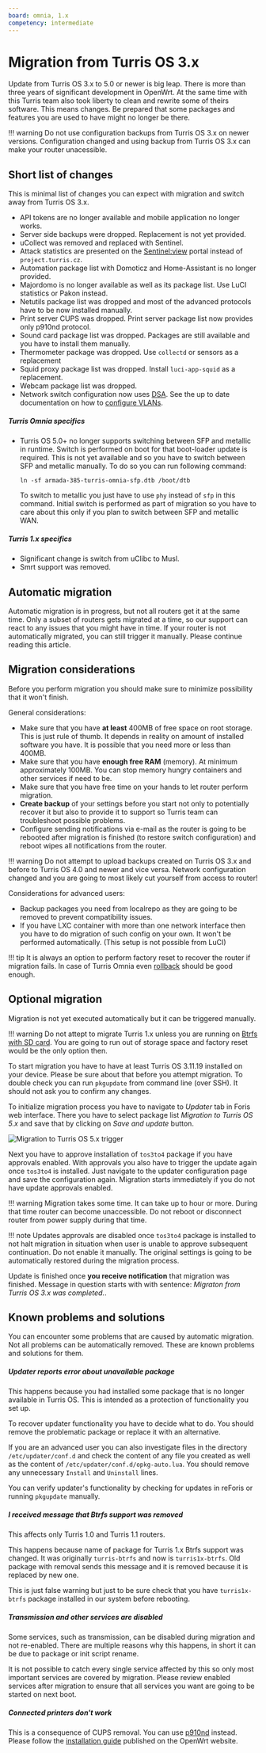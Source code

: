 ```yaml
---
board: omnia, 1.x
competency: intermediate
---
```

# Migration from Turris OS 3.x
Update from Turris OS 3.x to 5.0 or newer is big leap. There is more than three
years of significant development in OpenWrt. At the same time with this Turris
team also took liberty to clean and rewrite some of theirs software. This means
changes. Be prepared that some packages and features you are used to have might no
longer be there.

!!! warning
    Do not use configuration backups from Turris OS 3.x on newer versions.
    Configuration changed and using backup from Turris OS 3.x can make your
    router unacessible.

## Short list of changes
This is minimal list of changes you can expect with migration and switch away from
Turris OS 3.x.

* API tokens are no longer available and mobile application no longer works.
* Server side backups were dropped. Replacement is not yet provided.
* uCollect was removed and replaced with Sentinel.
* Attack statistics are presented on the [Sentinel:view](https://view.sentinel.turris.cz/)
  portal instead of `project.turris.cz`.
* Automation package list with Domoticz and Home-Assistant is no longer provided.
* Majordomo is no longer available as well as its package list. Use LuCI
  statistics or Pakon instead.
* Netutils package list was dropped and most of the advanced protocols have to be
  now installed manually.
* Print server CUPS was dropped. Print server package list now provides only
  p910nd protocol.
* Sound card package list was dropped. Packages are still available and you have
  to install them manually.
* Thermometer package was dropped. Use `collectd` or sensors as a replacement
* Squid proxy package list was dropped. Install `luci-app-squid` as a replacement.
* Webcam package list was dropped.
* Network switch configuration now uses
  [DSA](https://www.kernel.org/doc/html/latest/networking/dsa/configuration.html).
  See the up to date documentation on how to [configure
  VLANs](../basics/luci/vlan/luci-vlan.md).

##### Turris Omnia specifics
* Turris OS 5.0+ no longer supports switching between SFP and metallic in runtime.
  Switch is performed on boot for that boot-loader update is required. This is not
  yet available and so you have to switch between SFP and metallic manually. To do
  so you can run following command:
  ```
  ln -sf armada-385-turris-omnia-sfp.dtb /boot/dtb
  ```
  To switch to metallic you just have to use `phy` instead of `sfp` in this
  command. Initial switch is performed as part of migration so you have to care
  about this only if you plan to switch between SFP and metallic WAN.

##### Turris 1.x specifics
* Significant change is switch from uClibc to Musl.
* Smrt support was removed.


## Automatic migration
Automatic migration is in progress, but not all routers get it at the same time.
Only a subset of routers gets migrated at a time, so our support can react to any
issues that you might have in time. If your router is not automatically migrated,
you can still trigger it manually. Please continue reading this article.


## Migration considerations
Before you perform migration you should make sure to minimize possibility that it
won't finish.

General considerations:

* Make sure that you have **at least** 400MB of free space on root storage. This
  is just rule of thumb. It depends in reality on amount of installed software you
  have. It is possible that you need more or less than 400MB.
* Make sure that you have **enough free RAM** (memory). At minimum approximately
  100MB. You can stop memory hungry containers and other services if need to be.
* Make sure that you have free time on your hands to let router perform migration.
* **Create backup** of your settings before you start not only to potentially
  recover it but also to provide it to support so Turris team can troubleshoot
  possible problems.
* Configure sending notifications via e-mail as the router is going to be rebooted
  after migration is finished (to restore switch configuration) and reboot wipes
  all notifications from the router.

!!! warning
    Do not attempt to upload backups created on Turris OS 3.x and before to Turris
    OS 4.0 and newer and vice versa. Network configuration changed and you are
    going to most likely cut yourself from access to router!

Considerations for advanced users:

* Backup packages you need from localrepo as they are going to be removed to
  prevent compatibility issues.
* If you have LXC container with more than one network interface then you have to
  do migration of such config on your own. It won't be performed automatically.
  (This setup is not possible from LuCI)

!!! tip
    It is always an option to perform factory reset to recover the router if
    migration fails. In case of Turris Omnia even
    [rollback](../hw/omnia/rescue-modes.md) should be good enough.

## Optional migration
Migration is not yet executed automatically but it can be triggered manually.

!!! warning
    Do not attept to migrate Turris 1.x unless you are running on [Btrfs with SD
    card](../geek/btrfs_turris1x.md). You are going to run out of storage space and
    factory reset would be the only option then.

To start migration you have to have at least Turris OS 3.11.19 installed on your
device. Please be sure about that before you attempt migration. To double check
you can run `pkgupdate` from command line (over SSH). It should not ask you to
confirm any changes.

To initialize migration process you have to navigate to _Updater_ tab in Foris web
interface. There you have to select package list _Migration to Turris OS 5.x_ and
save that by clicking on _Save and update_ button.

![Migration to Turris OS 5.x trigger](tos3-migration-trigger.png)

Next you have to approve installation of `tos3to4` package if you have approvals
enabled. With approvals you also have to trigger the update again once `tos3to4` is
installed. Just navigate to the updater configuration page and save the configuration
again. Migration starts immediately if you do not have update approvals enabled.

!!! warning
    Migration takes some time. It can take up to hour or more. During that time
    router can become unaccessible. Do not reboot or disconnect router from power
    supply during that time.

!!! note
    Updates approvals are disabled once `tos3to4` package is installed to not halt
    migration in situation when user is unable to approve subsequent continuation.
    Do not enable it manually. The original settings is going to be automatically
    restored during the migration process.

Update is finished once **you receive notification** that migration was finished.
Message in question starts with with sentence: _Migraton from Turris OS 3.x was
completed._.

## Known problems and solutions
You can encounter some problems that are caused by automatic migration. Not all
problems can be automatically removed. These are known problems and solutions for
them.

##### Updater reports error about unavailable package
This happens because you had installed some package that is no longer available
in Turris OS. This is intended as a protection of functionality you set up.

To recover updater functionality you have to decide what to do. You should
remove the problematic package or replace it with an alternative.

If you are an advanced user you can also investigate files in the directory
`/etc/updater/conf.d` and check the content of any file you created as well as
the content of `/etc/updater/conf.d/opkg-auto.lua`. You should remove any
unnecessary `Install` and `Uninstall` lines.

You can verify updater's functionality by checking for updates in reForis or
running `pkgupdate` manually.

##### I received message that Btrfs support was removed
This affects only Turris 1.0 and Turris 1.1 routers.

This happens because name of package for Turris 1.x Btrfs support was changed. It
was originally `turris-btrfs` and now is `turris1x-btrfs`. Old package with
removal sends this message and it is removed because it is replaced by new one.

This is just false warning but just to be sure check that you have
`turris1x-btrfs` package installed in our system before rebooting.

##### Transmission and other services are disabled
Some services, such as transmission, can be disabled during migration and not
re-enabled. There are multiple reasons why this happens, in short it can be due to
package or init script rename.

It is not possible to catch every single service affected by this so only most
important services are covered by migration. Please review enabled services after
migration to ensure that all services you want are going to be started on next
boot.

##### Connected printers don't work
This is a consequence of CUPS removal. You can use
[p910nd](https://man.cx/p910nd) instead. Please follow the
[installation guide](https://openwrt.org/docs/guide-user/services/print_server/p910ndprinterserver)
published on the OpenWrt website.

